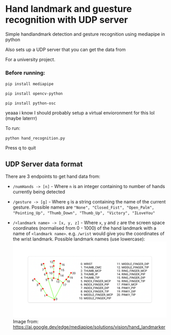 # Hand landmark and guesture recognition with UDP server

Simple handlandmark detection and gesture recognition using mediapipe in python

Also sets up a UDP server that you can get the data from

For a university project.

### Before running:

```
pip install mediapipe
```
```
pip install opencv-python
```
```
pip install python-osc
```

yeaaa i know I should probably setup a virtual envioronment for this lol (maybe laterrr)

To run:
```
python hand_recognition.py
```
Press q to quit

## UDP Server data format

There are 3 endpoints to get hand data from:

- ```/numHands -> [n]``` - Where ```n``` is an integer containing to number of hands currently being detected


- ```/gesture -> [g]```  - Where ```g``` is a string containing the name of the current gesture.
Possible names are ```"None", "Closed_Fist", "Open_Palm", "Pointing_Up", "Thumb_Down", "Thumb_Up", "Victory", "ILoveYou"```


- ```/<landmark name> -> [x, y, z]``` - Where ```x```, ```y``` and ```z``` are the screen space coordinates (normalised from 0 - 1000) of the hand landmark with a name of ```<landmark name>```.
e.g. ```/wrist``` would give you the coordinates of the wrist landmark.
Possible landmark names (use lowercase):
![](./hand_landmarks.png)
Image from: https://ai.google.dev/edge/mediapipe/solutions/vision/hand_landmarker
